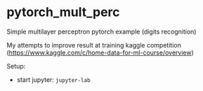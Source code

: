 # pytorch_mult_perc
Simple multilayer perceptron pytorch example (digits recognition)

My attempts to improve result at training kaggle competition (https://www.kaggle.com/c/home-data-for-ml-course/overview)

Setup:
* start jupyter:
    `jupyter-lab`
